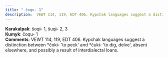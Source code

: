 ```yaml
---
title: " čoqu- 1"
description:  VEWT 114, 119, EDT 406. Kypchak languages suggest a distinction between *čokɨ- 'to peck' and *čukɨ- 'to dig, delve', absent elsewhere, and possibly a result of interdialectal loans.
---
```


<strong>Karakalpak</strong>:  šoqɨ- 1, šuqɨ- 2, 3<br>
<strong>Kumyk</strong>:  čoqu- 1<br>
<strong>Comments</strong>:  VEWT 114, 119, EDT 406. Kypchak languages suggest a distinction between *čokɨ- 'to peck' and *čukɨ- 'to dig, delve', absent elsewhere, and possibly a result of interdialectal loans.<br>


